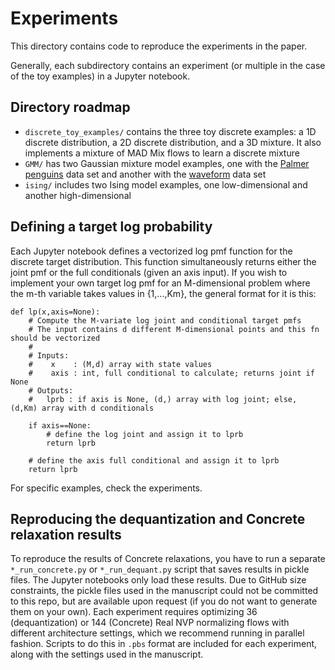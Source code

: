 # Experiments

This directory contains code to reproduce the experiments in the paper.

Generally, each subdirectory contains an experiment 
(or multiple in the case of the toy examples)
in a Jupyter notebook.



## Directory roadmap
- `discrete_toy_examples/` contains the three toy discrete examples:
a 1D discrete distribution,
a 2D discrete distribution,
and a 3D mixture.
It also implements a mixture of MAD Mix flows to learn a discrete mixture
- `GMM/` has two Gaussian mixture model examples,
one with the 
[Palmer penguins](https://github.com/mcnakhaee/palmerpenguins)
data set and another with the 
[waveform](https://hastie.su.domains/ElemStatLearn/datasets/waveform.train)
data set
- `ising/` includes two Ising model examples,
one low-dimensional and another high-dimensional


## Defining a target log probability

Each Jupyter notebook defines a vectorized log pmf function
for the discrete target distribution.
This function simultaneously returns either the 
joint pmf or the full conditionals (given an axis input).
If you wish to implement your own target log pmf
for an M-dimensional problem where the m-th variable
takes values in {1,...,Km},
the general format for it is this:

```
def lp(x,axis=None):
    # Compute the M-variate log joint and conditional target pmfs
    # The input contains d different M-dimensional points and this fn should be vectorized
    #
    # Inputs:
    #    x    : (M,d) array with state values
    #    axis : int, full conditional to calculate; returns joint if None
    # Outputs:
    #   lprb : if axis is None, (d,) array with log joint; else, (d,Km) array with d conditionals 
    
    if axis==None: 
        # define the log joint and assign it to lprb
        return lprb
    
    # define the axis full conditional and assign it to lprb
    return lprb
```

For specific examples, check the experiments.


## Reproducing the dequantization and Concrete relaxation results

To reproduce the results of Concrete relaxations,
you have to run a separate `*_run_concrete.py`
or `*_run_dequant.py` script
that saves results in  pickle files.
The Jupyter notebooks only load these results.
Due to GitHub size constraints,
the pickle files used in the manuscript could not be committed to this repo,
but are available upon request 
(if you do not want to generate them on your own).
Each experiment requires optimizing 36 (dequantization)
or 144 (Concrete) Real NVP normalizing flows
with different architecture settings,
which we recommend running in parallel fashion.
Scripts to do this in `.pbs` format are included for each experiment,
along with the settings used in the manuscript.